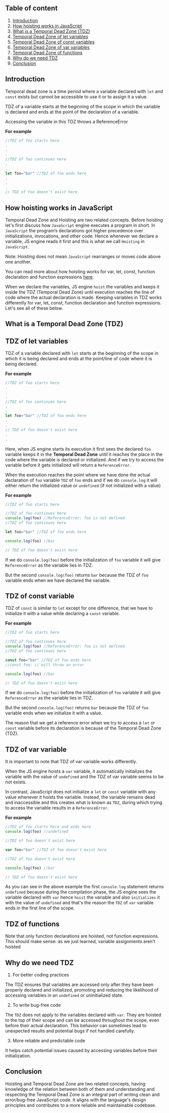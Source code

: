 ## Table of content

1. [Introduction](#introduction)
2. [How hoisting works in JavaScript](#how-hoisting-works-in-javascript)
3. [What is a Temporal Dead Zone (TDZ)](#what-is-temporal-dead-zone)
4. [Temporal Dead Zone of let variables](#temporal-dead-zone-of-let-variables)
4. [Temporal Dead Zone of const variables](#temporal-dead-zone-of-const-variables)
4. [Temporal Dead Zone of var variables](#temporal-dead-zone-of-var-variables)
4. [Temporal Dead Zone of functions](#temporal-dead-zone-of-functions)
5. [Why do we need TDZ](#why-we-need-temporal-dead-zone)
6. [Conclusion](#conclusion)


## Introduction <a name="#introduction"></a>

Temporal dead zone is a time period where a variable declared with `let` and `const` exists but cannot be accessible to use it or to assign it a value.

TDZ of a variable starts at the beginning of the scope in which the variable is declared and ends at the point of the declaration of a variable.

Accessing the variable in this TDZ throws a ReferenceError

**For example**
```js
//TDZ of foo starts here
.
.
.
//TDZ of foo continues here
.
.
let foo="bar" //TDZ of foo ends here
.
.
.
// TDZ of foo doesn't exist here
```


## How hoisting works in JavaScript <a name="#how-hoisting-works-in-javascript"></a>

Temporal Dead Zone and Hoisting are two related concepts.
Before hoisting let's first discuss how `JavaScript` engine executes a program in short.
In `JavaScript` the program’s declarations got higher precedence over initializations, invocations, and other code. Hence whenever we declare a variable, JS engine reads it first and this is what we call `Hoisting` in `JavaScript`.

Note: Hoisting does not mean `JavaScript` rearranges or moves code above one another.

You can read more about how hoisting works for var, let, const, function declaration and function expressions [here](https://developer.mozilla.org/en-US/docs/Glossary/Hoisting).

When we declare the variables, JS engine `hoist` the variables and keeps it inside the TDZ (Temporal Dead Zone) until execution reaches the line of code where the actual declaration is made.
Keeping variables in TDZ works differently for var, let, const, function declaration and function expressions. Let's see all of these below.

## What is a Temporal Dead Zone (TDZ)





## TDZ of let variables <a name="#temporal-dead-zone-of-let-variables"></a>

TDZ of a variable declared with `let` starts at the beginning of the scope in which it is being declared and ends at the point/line of code where it is being declared.

**For example**
```js
//TDZ of foo starts here
.
.
.
//TDZ of foo continues here
.
.
let foo="bar" //TDZ of foo ends here
.
.
// TDZ of foo doesn't exist here
.
.
```

Here, when JS engine starts its execution it first sees the declared `foo` variable keeps it in the **Temporal Dead Zone** until it reaches the place in the code where the variable is declared or initialized. And if we try to access the variable before it gets initialized will return a `ReferenceError`.

When the execution reaches the point where we have done the actual declaration of `foo` variable `TDZ` of `foo` ends and if we do `console.log` it will either return the initialized value or `undefined` (if not initialized with a value)

**For example**
```js
//TDZ of foo starts here

//TDZ of foo continues here
console.log(foo) //ReferenceError: foo is not defined
//TDZ of foo continues here

let foo="bar" //TDZ of foo ends here

console.log(foo) //bar

// TDZ of foo doesn't exist here
```

If we do `console.log(foo)` before the initialization of `foo` variable it will give `ReferenceError` as the variable lies in TDZ.

But the second `console.log(foo)` returns `bar` because the TDZ of `foo` variable ends when we have declared the variable.


## TDZ of const variable <a name="#temporal-dead-zone-of-const-variables"></a>
 
TDZ of `const` is similar to `let` except for one difference, that we have to initialize it with a value while declaring a `const` variable.

**For example**

```js
//TDZ of foo starts here

//TDZ of foo continues here
console.log(foo) //ReferenceError: foo is not defined
//TDZ of foo continues here

const foo="bar" //TDZ of foo ends here
//const foo; // will throw an error

console.log(foo) //bar

// TDZ of foo doesn't exist here
```

If we do `console.log(foo)` before the initialization of `foo` variable it will give `ReferenceError` as the variable lies in TDZ.

But the second `console.log(foo)` returns `bar` because the TDZ of `foo` variable ends when we initialize it with a value.


The reason that we get a reference error when we try to access a `let` or `const` variable before its declaration is because of the Temporal Dead Zone (TDZ).


## TDZ of var variable <a name="#temporal-dead-zone-of-var-variables"></a>

It is important to note that TDZ of var variable works differently.

When the JS engine hoists a `var` variable, it automatically initializes the variable with the value of `undefined` and the TDZ of var variable seems to be not exists.


In contrast, JavaScript does not initialize a `let` or `const` variable with any value whenever it hoists the variable. Instead, the variable remains dead and inaccessible and this creates what is known as `TDZ`, during which trying to access the variable results in a `ReferenceError`.

**For example**

```js
//TDZ of foo starts here and ends here
console.log(foo) //undefined

//TDZ of foo doesn't exist here

var foo="bar" //TDZ of foo doesn't exist here

//TDZ of foo doesn't exist here

console.log(foo) //bar

// TDZ of foo doesn't exist here
```

As you can see in the above example the first `console.log` statement returns `undefined` because during the compilation phase, the JS engine sees the variable declared with `var` hence `hoist` the variable and also `initializes` it with the value of `undefined` and that's the reason the `TDZ` of `var` variable ends in the first line of the scope.

## TDZ of functions <a name="#temporal-dead-zone-of-functions"></a>

Note that only function declarations are hoisted, not function expressions. This should make sense: as we just learned, variable assignments aren't hoisted



## Why do we need TDZ <a name="#why-we-need-temporal-dead-zone"></a>

1. For better coding practices

The TDZ ensures that variables are accessed only after they have been properly declared and initialized, promoting and reducing the likelihood of accessing variables in an `undefined` or uninitialized state.

2. To write bug-free code

The `TDZ` does not apply to the variables declared with `var`. They are hoisted to the top of their scope and can be accessed throughout the scope, even before their actual declaration. This behavior can sometimes lead to unexpected results and potential bugs if not handled carefully.

3. More reliable and predictable code

It helps catch potential issues caused by accessing variables before their initialization.


## Conclusion <a name="#conclusion"></a>

Hoisting and Temporal Dead Zone are two related concepts, having knowledge of the relation between both of them and understanding and respecting the Temporal Dead Zone is an integral part of writing clean and error/bug-free JavaScript code. It aligns with the language's design principles and contributes to a more reliable and maintainable codebase.